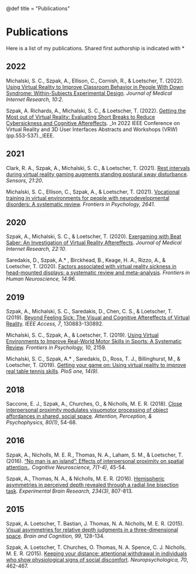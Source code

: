 @def title = "Publications"

# Publications

Here is a list of my publications.
Shared first authorship is indicated with *

## 2022

Michalski, S. C., Szpak, A., Ellison, C., Cornish, R., & Loetscher, T. (2022). [Using Virtual Reality to Improve Classroom Behavior in People With Down Syndrome: Within-Subjects Experimental Design](https://games.jmir.org/2022/2/e34373/). _Journal of Medical Internet Research, 10:2_.

Szpak, A. Richards, A., Michalski, S. C., & Loetscher, T. (2022). [Getting the Most out of Virtual Reality: Evaluating Short Breaks to Reduce Cybersickness and Cognitive Aftereffects](https://www.researchgate.net/publication/360100275_Getting_the_Most_out_of_Virtual_Reality_Evaluating_Short_Breaks_to_Reduce_Cybersickness_and_Cognitive_Aftereffects). _In 2022 IEEE Conference on Virtual Reality and 3D User Interfaces Abstracts and Workshops (VRW) (pp.553-537)._IEEE.  

## 2021

Clark, R. A., Szpak, A., Michalski, S. C., & Loetscher, T. (2021). [Rest intervals during virtual reality gaming augments standing postural sway disturbance](https://www.mdpi.com/1424-8220/21/20/6817/htm). _Sensors, 21:20_.

Michalski, S. C., Ellison, C., Szpak, A., & Loetscher, T. (2021). [Vocational training in virtual environments for people with neurodevelopmental disorders: A systematic review](https://www.frontiersin.org/articles/10.3389/fpsyg.2021.627301/full). _Frontiers in Psychology, 2641_.

## 2020

Szpak, A., Michalski, S. C., & Loetscher, T. (2020). [Exergaming with Beat Saber: An Investigation of Virtual Reality Aftereffects](https://www.jmir.org/2020/10/e19840/). _Journal of Medical Internet Research, 22:10_.

Saredakis, D., Szpak, A.* , Birckhead, B., Keage, H. A., Rizzo, A., & Loetscher, T. (2020). [Factors associated with virtual reality sickness in head-mounted displays: a systematic review and meta-analysis](https://www.ncbi.nlm.nih.gov/pmc/articles/PMC7145389/pdf/fnhum-14-00096.pdf). _Frontiers in Human Neuroscience, 14:96_.

## 2019

Szpak, A., Michalski, S. C., Saredakis, D., Chen, C. S., & Loetscher, T. (2019). [Beyond Feeling Sick: The Visual and Cognitive Aftereffects of Virtual Reality](https://ieeexplore.ieee.org/stamp/stamp.jsp?arnumber=8827502). _IEEE Access, 7_, 130883-130892.

Michalski, S. C., Szpak, A., & Loetscher, T. (2019). [Using Virtual Environments to Improve Real-World Motor Skills in Sports: A Systematic Review](https://www.frontiersin.org/articles/10.3389/fpsyg.2019.02159/full). _Frontiers in Psychology, 10_, 2159.

Michalski, S. C., Szpak, A.* , Saredakis, D., Ross, T. J., Billinghurst, M., & Loetscher, T. (2019). [Getting your game on: Using virtual reality to improve real table tennis skills](https://journals.plos.org/plosone/article/file?type=printable&id=10.1371/journal.pone.0222351). _PloS one, 14(9)_.

## 2018

Saccone, E. J., Szpak, A., Churches, O., & Nicholls, M. E. R. (2018). [Close interpersonal proximity modulates visuomotor processing of object affordances in shared, social space](https://link.springer.com/article/10.3758/s13414-017-1413-7). _Attention, Perception, & Psychophysics, 80(1)_, 54-68.

## 2016

Szpak, A., Nicholls, M. E. R., Thomas, N. A., Laham, S. M., & Loetscher, T. (2016). [“No man is an island”: Effects of interpersonal proximity on spatial attention.](https://www.tandfonline.com/doi/full/10.1080/17588928.2015.1048677?casa_token=AW4kfA1pJPQAAAAA:zxynwf-MqFif0gXVAhu9e_AELoooEbGGvroHuxsuBT4NV_HYCtUNqRTHyqLpTC78O_DuURFoEuvUMSI). _Cognitive Neuroscience, 7(1-4)_, 45-54.

Szpak, A., Thomas, N. A., & Nicholls, M. E. R. (2016). [Hemispheric asymmetries in perceived depth revealed through a radial line bisection task](https://link.springer.com/article/10.1007/s00221-015-4504-5). _Experimental Brain Research, 234(3)_, 807-813.

## 2015

Szpak, A. Loetscher, T. Bastian, J. Thomas, N. A. Nicholls, M. E. R. (2015). [Visual asymmetries for relative depth judgments in a three-dimensional space](https://www.researchgate.net/profile/Ancret_Szpak/publication/281195121_Visual_asymmetries_for_relative_depth_judgments_in_a_three-dimensional_space/links/5c91bf2345851506d71d518a/Visual-asymmetries-for-relative-depth-judgments-in-a-three-dimensional-space.pdf). _Brain and Cognition, 99_, 128-134.

Szpak, A. Loetscher, T. Churches, O. Thomas, N. A. Spence, C. J. Nicholls, M. E. R. (2015). [Keeping your distance: attentional withdrawal in individuals who show physiological signs of social discomfort](https://www.sciencedirect.com/science/article/pii/S0028393214003686?casa_token=m34u0cZN5KIAAAAA:PRpZYSM35Iq6UiPDNLYoVlb_mWgyCZdrgvVTcDDl6C3JBYmsOnvzeB-13UMtrzEOQNFMGz6J0FMQ). _Neuropsychologica, 70_, 462-467.
